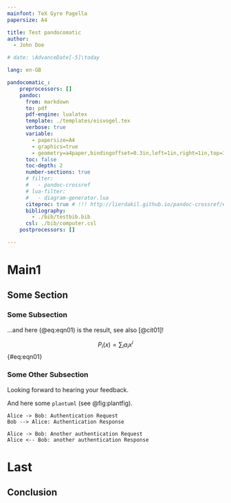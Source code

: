 ```yaml
---
mainfont: TeX Gyre Pagella
papersize: A4

title: Test pandocomatic
author:
  - John Doe

# date: \AdvanceDate[-5]\today

lang: en-GB

pandocomatic_:
    preprocessors: []
    pandoc:
      from: markdown
      to: pdf
      pdf-engine: lualatex
      template: ./templates/eisvogel.tex
      verbose: true
      variable:
        - papersize=A4
        - graphics=true
        - geometry=a4paper,bindingoffset=0.3in,left=1in,right=1in,top=1in,bottom=1.2in,footskip=.6in
      toc: false
      toc-depth: 2
      number-sections: true
      # filter:
      #   - pandoc-crossref
      # lua-filter:
      #   - diagram-generator.lua
      citeproc: true # !!! http://lierdakil.github.io/pandoc-crossref/#citeproc-and-pandoc-crossref
      bibliography:
        - ./bib/testbib.bib
      csl: ./bib/computer.csl
    postprocessors: []

---
```

# Main1

## Some Section

### Some Subsection

...and here (@eq:eqn01) is the result, see also [@cit01]!

$$ P_i(x) = \sum_i a_i x^i $$ {#eq:eqn01}


### Some Other Subsection

Looking forward to hearing your feedback.

And here some `plantuml` (see @fig:plantfig).

```{#fig:plantfig .plantuml caption="A PlantUML Diagram" }
Alice -> Bob: Authentication Request
Bob --> Alice: Authentication Response

Alice -> Bob: Another authentication Request
Alice <-- Bob: another authentication Response
```

# Last

## Conclusion